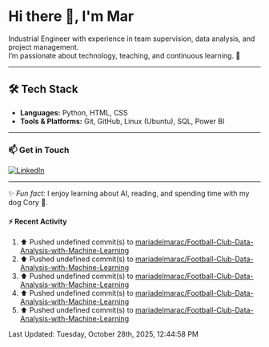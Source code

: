 # Hi there 👋, I'm Mar  

Industrial Engineer with experience in team supervision, data analysis, and project management.  
I’m passionate about technology, teaching, and continuous learning. 🚀  

---

## 🛠️ Tech Stack

- **Languages:** Python, HTML, CSS  
- **Tools & Platforms:** Git, GitHub, Linux (Ubuntu), SQL, Power BI  

---

### 📫 Get in Touch

[![LinkedIn](https://img.shields.io/badge/LinkedIn-Profile-blue?style=flat&logo=linkedin)](https://www.linkedin.com/in/mariadelmaracs/)

---

✨ *Fun fact:* I enjoy learning about AI, reading, and spending time with my dog Cory 🐶.  

#### :zap: Recent Activity
<!--RECENT_ACTIVITY:start-->
1. ⬆️ Pushed undefined commit(s) to [mariadelmarac/Football-Club-Data-Analysis-with-Machine-Learning](https://github.com/mariadelmarac/Football-Club-Data-Analysis-with-Machine-Learning)<br>
2. ⬆️ Pushed undefined commit(s) to [mariadelmarac/Football-Club-Data-Analysis-with-Machine-Learning](https://github.com/mariadelmarac/Football-Club-Data-Analysis-with-Machine-Learning)<br>
3. ⬆️ Pushed undefined commit(s) to [mariadelmarac/Football-Club-Data-Analysis-with-Machine-Learning](https://github.com/mariadelmarac/Football-Club-Data-Analysis-with-Machine-Learning)<br>
4. ⬆️ Pushed undefined commit(s) to [mariadelmarac/Football-Club-Data-Analysis-with-Machine-Learning](https://github.com/mariadelmarac/Football-Club-Data-Analysis-with-Machine-Learning)<br>
5. ⬆️ Pushed undefined commit(s) to [mariadelmarac/Football-Club-Data-Analysis-with-Machine-Learning](https://github.com/mariadelmarac/Football-Club-Data-Analysis-with-Machine-Learning)<br>
<!--RECENT_ACTIVITY:end-->
<!--RECENT_ACTIVITY:last_update-->
Last Updated: Tuesday, October 28th, 2025, 12:44:58 PM
<!--RECENT_ACTIVITY:last_update_end-->